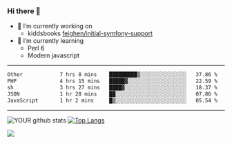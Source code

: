 ### Hi there 👋

- 🔭 I’m currently working on
  - kiddsbooks [feighen/initial-symfony-support](https://github.com/noondaysun/kiddsbooks.com/tree/feighen/initial-symfony-support)
- 🌱 I’m currently learning
  - Perl 6
  - Modern javascript

---
<!--START_SECTION:waka-->

```txt
Other            7 hrs 8 mins    █████████▒░░░░░░░░░░░░░░░   37.86 %
PHP              4 hrs 15 mins   █████▓░░░░░░░░░░░░░░░░░░░   22.59 %
sh               3 hrs 27 mins   ████▓░░░░░░░░░░░░░░░░░░░░   18.37 %
JSON             1 hr 28 mins    ██░░░░░░░░░░░░░░░░░░░░░░░   07.86 %
JavaScript       1 hr 2 mins     █▒░░░░░░░░░░░░░░░░░░░░░░░   05.54 %
```

<!--END_SECTION:waka-->
---
![YOUR github stats](https://github-readme-stats.vercel.app/api?username=noondaysun&show_icons=true&theme=onedark) [![Top Langs](https://github-readme-stats.vercel.app/api/top-langs/?username=noondaysun&layout=compact&theme=onedark)](https://github.com/anuraghazra/github-readme-stats)

[<img src="https://img.shields.io/badge/linkedin-%230077B5.svg?&style=for-the-badge&logo=linkedin&logoColor=white" />](https://www.linkedin.com/in/feighen-oosterbroek-9630a514a/)

<!--
**noondaysun/noondaysun** is a ✨ _special_ ✨ repository because its `README.md` (this file) appears on your GitHub profile.

Here are some ideas to get you started:

- 🔭 I’m currently working on ...
- 🌱 I’m currently learning ...
- 👯 I’m looking to collaborate on ...
- 🤔 I’m looking for help with ...
- 💬 Ask me about ...
- 📫 How to reach me: ...
- 😄 Pronouns: ...
- ⚡ Fun fact: ...
-->
